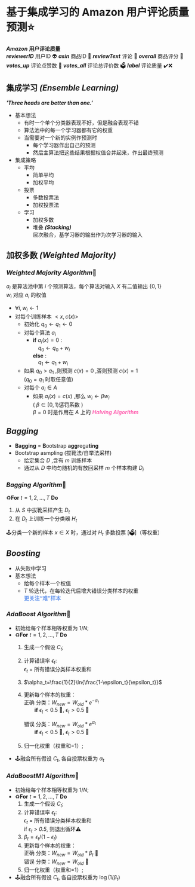 # 基于集成学习的 Amazon 用户评论质量预测⭐
***Amazon*** **用户评论质量**  
***reviewerID*** 用户ID 👽
***asin*** 商品ID 👔
***reviewText*** 评论 💬
***overall*** 商品评分 💯
***votes_up*** 评论点赞数 💚
***votes_all*** 评论总评价数 🗳️
***label*** 评论质量 ✔️❌

## **集成学习** ***(Ensemble Learning)***  
***'Three heads are better than one.'***
- 基本想法
  - 有时一个单个分类器表现不好，但是融合表现不错
  - 算法池中的每一个学习器都有它的权重
  - 当需要对一个新的实例作预测时
    - 每个学习器作出自己的预测
    - 然后主算法把这些结果根据权值合并起来，作出最终预测
- 集成策略
  - 平均
    - 简单平均
    - 加权平均
  - 投票
    - 多数投票法
    - 加权投票法
  - 学习
    - 加权多数
    - 堆叠 ***(Stacking)***  
      层次融合，基学习器的输出作为次学习器的输入

## **加权多数** ***(Weighted Majority)***
### ***Weighted Majority Algorithm***🧠
$a_i$ 是算法池中第 $i$ 个预测算法，每个算法对输入 $X$ 有二值输出 $\lbrace 0,1\rbrace$  
$w_i$ 对应 $a_i$ 的权值
- $\forall i,w_i \leftarrow 1$
- 对每个训练样本 $<x,c(x)>$
  - 初始化 $q_0 \leftarrow q_1 \leftarrow 0$
  - 对每个算法 $a_i$
    - **if** $a_i(x)=0$ :  
      &emsp;$q_0 \leftarrow q_0 + w_i$  
      **else** :  
      &emsp;$q_1 \leftarrow q_1 + w_i$ 
  - 如果 $q_0>q_1$ ,则预测 $c(x)=0$ ,否则预测 $c(x)=1$  
    ($q_0=q_1$ 时取任意值)
  - 对每个 $a_i\in A$
    - 如果 $a_i(x)=c(x)$ ,那么 $w_i \leftarrow \beta w_i$  
      ( $\beta \in [0,1)$惩罚系数 )  
      $\beta=0$ 时是作用在 $A$ 上的 <i><b><font color=HotPink>Halving Algorithm</font></b></i>

## ***Bagging***
- **Bagging** = **B**ootstrap **agg**rega**ting**
- Bootstrap asmpling (拔靴法/自举法采样)
  - 给定集合 $D$ ,含有 $m$ 训练样本
  - 通过从 $D$ 中均匀随机的有放回采样 $m$ 个样本构建 $D_i$
### ***Bagging Algorithm***🧠
♻️**For** $t=1,2,\ldots,T$ **Do**
1. 从 $S$ 中拔靴采样产生 $D_t$
2. 在 $D_t$ 上训练一个分类器 $H_t$

🕹️分类一个新的样本 $x\in X$ 时，通过对 $H_t$ 多数投票 [🗳️]（等权重）

## ***Boosting***
- 从失败中学习
- 基本想法
  - 给每个样本一个权值
  - $T$ 轮迭代，在每轮迭代后增大错误分类样本的权重  
    <b><font color=CornflowerBlue>更关注“难”样本</font></b>
### ***AdaBoost Algorithm***🧠
- 初始给每个样本相等权重为 $1/N$;
- ♻️**For** $t=1,2,\ldots,T$ **Do**
  1. 生成一个假设 $C_t$;
  2. 计算错误率 $\epsilon_t$:  
     $\epsilon_t$ = 所有错误分类样本权重和    
  3. $\alpha_t=\frac{1}{2}\ln{\frac{1-\epsilon_t}{\epsilon_t}}$
  4. 更新每个样本的权重：  
     正确 分类：$W_{new}=W_{old}*e^{-\alpha_t}$  
     &emsp;&emsp;**if** $\epsilon_t<0.5$ 🔽, $\epsilon_t>0.5$ 🔼  
     
     错误 分类：$W_{new}=W_{old}*e^{\alpha_t}$  
     &emsp;&emsp;**if** $\epsilon_t<0.5$ 🔼, $\epsilon_t>0.5$ 🔽  
  1. 归一化权重（权重和=1）;
- 🕹️融合所有假设 $C_t$, 各自投票权重为 $\alpha_t$ 

### ***AdaBoostM1 Algorithm***🧠
- 初始给每个样本相等权重为 $1/N$;
- ♻️**For** $t=1,2,\ldots,T$ **Do**
  1. 生成一个假设 $C_t$;
  2. 计算错误率 $\epsilon_t$:  
     $\epsilon_t$ = 所有错误分类样本权重和  
     if $\epsilon_t$ > *0.5*, 则退出循环⚠️  
  3. $\beta_t=\epsilon_t/(1-\epsilon_t)$
  4. 更新每个样本的权重：  
     正确 分类：$W_{new}=W_{old}*\beta_t$ 🔽  
     错误 分类：$W_{new}=W_{old}$ 🔼  
  5. 归一化权重（权重和=1）;
- 🕹️融合所有假设 $C_t$, 各自投票权重为 $\log{(1/\beta_t)}$